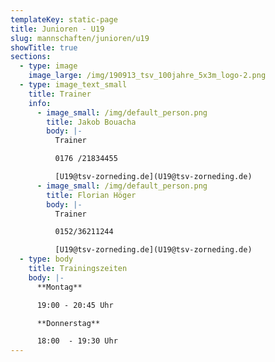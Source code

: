```yaml
---
templateKey: static-page
title: Junioren - U19
slug: mannschaften/junioren/u19
showTitle: true
sections:
  - type: image
    image_large: /img/190913_tsv_100jahre_5x3m_logo-2.png
  - type: image_text_small
    title: Trainer
    info:
      - image_small: /img/default_person.png
        title: Jakob Bouacha
        body: |-
          Trainer

          0176 /21834455

          [U19@tsv-zorneding.de](U19@tsv-zorneding.de)
      - image_small: /img/default_person.png
        title: Florian Höger
        body: |-
          Trainer

          0152/36211244

          [U19@tsv-zorneding.de](U19@tsv-zorneding.de)
  - type: body
    title: Trainingszeiten
    body: |-
      **Montag**

      19:00 - 20:45 Uhr

      **Donnerstag**

      18:00  - 19:30 Uhr
---
```

